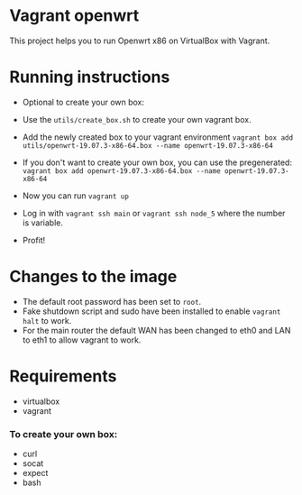 # Vagrant openwrt

This project helps you to run Openwrt x86 on VirtualBox with Vagrant. 

# Running instructions

* Optional to create your own box:
* Use the `utils/create_box.sh` to create your own vagrant box.
* Add the newly created box to your vagrant environment `vagrant box add utils/openwrt-19.07.3-x86-64.box --name openwrt-19.07.3-x86-64`

* If you don't want to create your own box, you can use the pregenerated: `vagrant box add openwrt-19.07.3-x86-64.box --name openwrt-19.07.3-x86-64`
* Now you can run `vagrant up`
* Log in with `vagrant ssh main` or `vagrant ssh node_5` where the number is variable.
* Profit!

# Changes to the image

* The default root password has been set to `root`.
* Fake shutdown script and sudo have been installed to enable `vagrant halt` to work.
* For the main router the default WAN has been changed to eth0 and LAN to eth1 to allow vagrant to work.

# Requirements

* virtualbox
* vagrant

### To create your own box:

* curl
* socat
* expect
* bash
